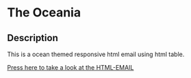 # The Oceania

## Description
This is a ocean themed responsive html email using html table.

[Press here to take a look at the HTML-EMAIL](https://oceania.herokuapp.com/email.html)
